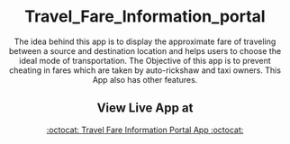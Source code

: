 
<div align="center">
  
# Travel_Fare_Information_portal
The idea behind this app is to display the approximate fare of traveling between a source and destination location and helps users to choose the ideal mode of transportation. 
The Objective of this app is to prevent cheating in fares which are taken by auto-rickshaw and taxi owners. 
This App also has other features. 



## View Live App at 

<a href="https://arokianivin09.github.io/Travel-Fare-Information-portal/">:octocat: Travel Fare Information Portal App :octocat:</a> 


